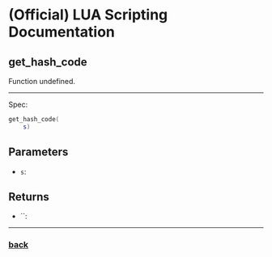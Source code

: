 
# (Official) LUA Scripting Documentation

## get_hash_code

Function undefined.

___

Spec:

```lua
get_hash_code(
	s)
```

## Parameters

- `s`: 

## Returns

- ``: 

___

### [back](../getters)
